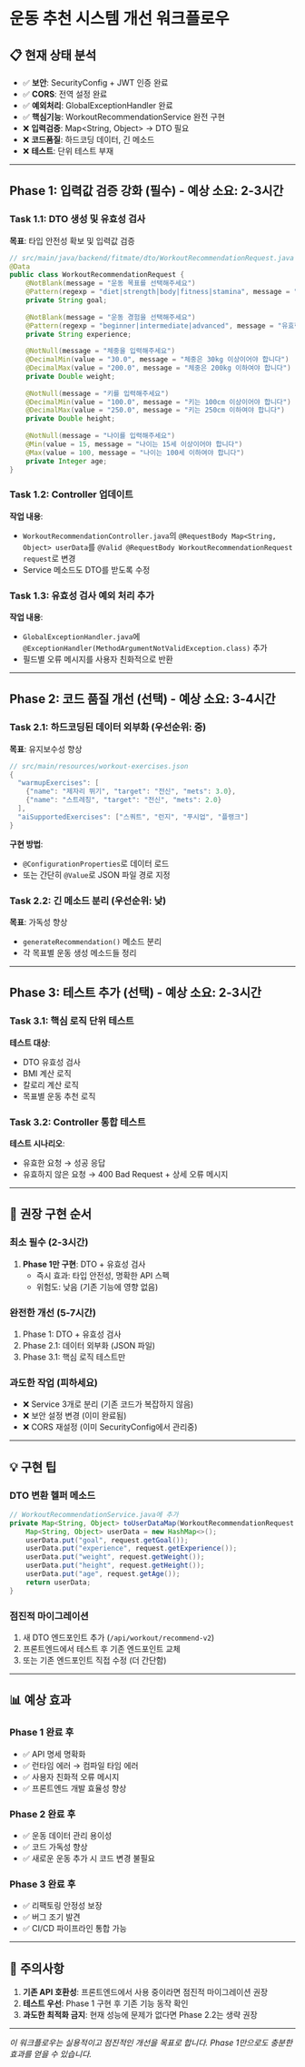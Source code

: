 # 운동 추천 시스템 개선 워크플로우

## 📋 현재 상태 분석
- ✅ **보안**: SecurityConfig + JWT 인증 완료
- ✅ **CORS**: 전역 설정 완료  
- ✅ **예외처리**: GlobalExceptionHandler 완료
- ✅ **핵심기능**: WorkoutRecommendationService 완전 구현
- ❌ **입력검증**: Map<String, Object> → DTO 필요
- ❌ **코드품질**: 하드코딩 데이터, 긴 메소드
- ❌ **테스트**: 단위 테스트 부재

---

## Phase 1: 입력값 검증 강화 (필수) - 예상 소요: 2-3시간

### Task 1.1: DTO 생성 및 유효성 검사
**목표**: 타입 안전성 확보 및 입력값 검증

```java
// src/main/java/backend/fitmate/dto/WorkoutRecommendationRequest.java
@Data
public class WorkoutRecommendationRequest {
    @NotBlank(message = "운동 목표를 선택해주세요")
    @Pattern(regexp = "diet|strength|body|fitness|stamina", message = "유효한 목표를 선택해주세요")
    private String goal;
    
    @NotBlank(message = "운동 경험을 선택해주세요") 
    @Pattern(regexp = "beginner|intermediate|advanced", message = "유효한 경험 레벨을 선택해주세요")
    private String experience;
    
    @NotNull(message = "체중을 입력해주세요")
    @DecimalMin(value = "30.0", message = "체중은 30kg 이상이어야 합니다")
    @DecimalMax(value = "200.0", message = "체중은 200kg 이하여야 합니다")
    private Double weight;
    
    @NotNull(message = "키를 입력해주세요")
    @DecimalMin(value = "100.0", message = "키는 100cm 이상이어야 합니다") 
    @DecimalMax(value = "250.0", message = "키는 250cm 이하여야 합니다")
    private Double height;
    
    @NotNull(message = "나이를 입력해주세요")
    @Min(value = 15, message = "나이는 15세 이상이어야 합니다")
    @Max(value = 100, message = "나이는 100세 이하여야 합니다")
    private Integer age;
}
```

### Task 1.2: Controller 업데이트
**작업 내용**:
- `WorkoutRecommendationController.java`의 `@RequestBody Map<String, Object> userData`를 `@Valid @RequestBody WorkoutRecommendationRequest request`로 변경
- Service 메소드도 DTO를 받도록 수정

### Task 1.3: 유효성 검사 예외 처리 추가
**작업 내용**:
- `GlobalExceptionHandler.java`에 `@ExceptionHandler(MethodArgumentNotValidException.class)` 추가
- 필드별 오류 메시지를 사용자 친화적으로 반환

---

## Phase 2: 코드 품질 개선 (선택) - 예상 소요: 3-4시간

### Task 2.1: 하드코딩된 데이터 외부화 (우선순위: 중)
**목표**: 유지보수성 향상

```java
// src/main/resources/workout-exercises.json
{
  "warmupExercises": [
    {"name": "제자리 뛰기", "target": "전신", "mets": 3.0},
    {"name": "스트레칭", "target": "전신", "mets": 2.0}
  ],
  "aiSupportedExercises": ["스쿼트", "런지", "푸시업", "플랭크"]
}
```

**구현 방법**:
- `@ConfigurationProperties`로 데이터 로드
- 또는 간단히 `@Value`로 JSON 파일 경로 지정

### Task 2.2: 긴 메소드 분리 (우선순위: 낮)
**목표**: 가독성 향상
- `generateRecommendation()` 메소드 분리
- 각 목표별 운동 생성 메소드들 정리

---

## Phase 3: 테스트 추가 (선택) - 예상 소요: 2-3시간

### Task 3.1: 핵심 로직 단위 테스트
**테스트 대상**:
- DTO 유효성 검사
- BMI 계산 로직  
- 칼로리 계산 로직
- 목표별 운동 추천 로직

### Task 3.2: Controller 통합 테스트
**테스트 시나리오**:
- 유효한 요청 → 성공 응답
- 유효하지 않은 요청 → 400 Bad Request + 상세 오류 메시지

---

## 🎯 권장 구현 순서

### 최소 필수 (2-3시간)
1. **Phase 1만 구현**: DTO + 유효성 검사
   - 즉시 효과: 타입 안전성, 명확한 API 스펙
   - 위험도: 낮음 (기존 기능에 영향 없음)

### 완전한 개선 (5-7시간)  
1. Phase 1: DTO + 유효성 검사
2. Phase 2.1: 데이터 외부화 (JSON 파일)
3. Phase 3.1: 핵심 로직 테스트만

### 과도한 작업 (피하세요)
- ❌ Service 3개로 분리 (기존 코드가 복잡하지 않음)
- ❌ 보안 설정 변경 (이미 완료됨)
- ❌ CORS 재설정 (이미 SecurityConfig에서 관리중)

---

## 💡 구현 팁

### DTO 변환 헬퍼 메소드
```java
// WorkoutRecommendationService.java에 추가
private Map<String, Object> toUserDataMap(WorkoutRecommendationRequest request) {
    Map<String, Object> userData = new HashMap<>();
    userData.put("goal", request.getGoal());
    userData.put("experience", request.getExperience());
    userData.put("weight", request.getWeight());
    userData.put("height", request.getHeight());
    userData.put("age", request.getAge());
    return userData;
}
```

### 점진적 마이그레이션
1. 새 DTO 엔드포인트 추가 (`/api/workout/recommend-v2`)
2. 프론트엔드에서 테스트 후 기존 엔드포인트 교체
3. 또는 기존 엔드포인트 직접 수정 (더 간단함)

---

## 📊 예상 효과

### Phase 1 완료 후
- ✅ API 명세 명확화
- ✅ 런타임 에러 → 컴파일 타임 에러  
- ✅ 사용자 친화적 오류 메시지
- ✅ 프론트엔드 개발 효율성 향상

### Phase 2 완료 후  
- ✅ 운동 데이터 관리 용이성
- ✅ 코드 가독성 향상
- ✅ 새로운 운동 추가 시 코드 변경 불필요

### Phase 3 완료 후
- ✅ 리팩토링 안정성 보장
- ✅ 버그 조기 발견
- ✅ CI/CD 파이프라인 통합 가능

---

## 🚨 주의사항

1. **기존 API 호환성**: 프론트엔드에서 사용 중이라면 점진적 마이그레이션 권장
2. **테스트 우선**: Phase 1 구현 후 기존 기능 동작 확인
3. **과도한 최적화 금지**: 현재 성능에 문제가 없다면 Phase 2.2는 생략 권장

---

*이 워크플로우는 실용적이고 점진적인 개선을 목표로 합니다. Phase 1만으로도 충분한 효과를 얻을 수 있습니다.*